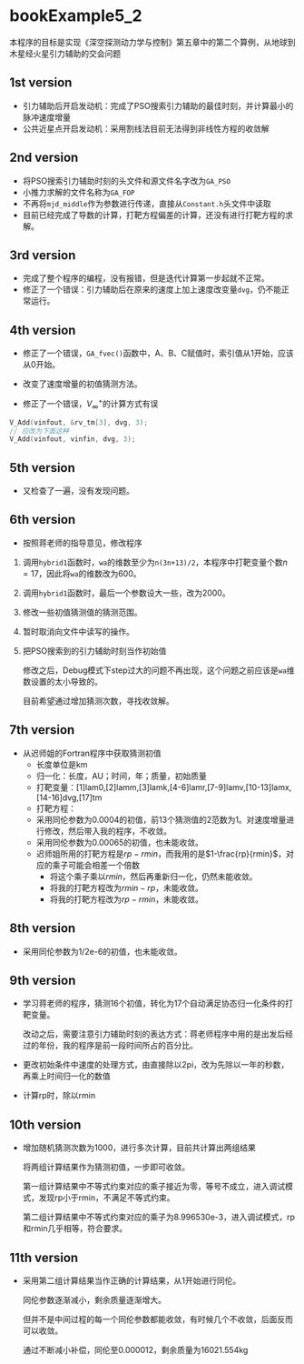# bookExample5_2

本程序的目标是实现《深空探测动力学与控制》第五章中的第二个算例，从地球到木星经火星引力辅助的交会问题

## 1st version

* 引力辅助后开启发动机：完成了PSO搜索引力辅助的最佳时刻，并计算最小的脉冲速度增量
* 公共近星点开启发动机：采用割线法目前无法得到非线性方程的收敛解

## 2nd version

* 将PSO搜索引力辅助时刻的头文件和源文件名字改为`GA_PSO`
* 小推力求解的文件名称为`GA_FOP`
* 不再将`mjd_middle`作为参数进行传递，直接从`Constant.h`头文件中读取
* 目前已经完成了导数的计算，打靶方程偏差的计算，还没有进行打靶方程的求解。

## 3rd version

* 完成了整个程序的编程，没有报错，但是迭代计算第一步起就不正常。
* 修正了一个错误：引力辅助后在原来的速度上加上速度改变量`dvg`，仍不能正常运行。

## 4th version

* 修正了一个错误，`GA_fvec()`函数中，A、B、C赋值时，索引值从1开始，应该从0开始。
* 改变了速度增量的初值猜测方法。

* 修正了一个错误，$V_{\infty}^+$的计算方式有误

```c++
V_Add(vinfout, &rv_tm[3], dvg, 3);
// 应改为下面这种
V_Add(vinfout, vinfin, dvg, 3);
```

## 5th version

* 又检查了一遍，没有发现问题。

## 6th version

* 按照蒋老师的指导意见，修改程序

1. 调用`hybrid1`函数时，`wa`的维数至少为`n(3n+13)/2`，本程序中打靶变量个数$n=17$，因此将`wa`的维数改为600。

2. 调用`hybrid1`函数时，最后一个参数设大一些，改为2000。

3. 修改一些初值猜测值的猜测范围。

4. 暂时取消向文件中读写的操作。

5. 把PSO搜索到的引力辅助时刻当作初始值

   修改之后，Debug模式下step过大的问题不再出现，这个问题之前应该是`wa`维数设置的太小导致的。

   目前希望通过增加猜测次数，寻找收敛解。

## 7th version

* 从迟师姐的Fortran程序中获取猜测初值
  * 长度单位是km
  * 归一化：长度，AU；时间，年；质量，初始质量
  * 打靶变量：[1]lam0,[2]lamm,[3]lamk,[4-6]lamr,[7-9]lamv,[10-13]lamx,[14-16]dvg,[17]tm
  * 打靶方程：
  * 采用同伦参数为0.0004的初值，前13个猜测值的2范数为1。对速度增量进行修改，然后带入我的程序，不收敛。
  * 采用同伦参数为0.00065的初值，也未能收敛。
  * 迟师姐所用的打靶方程是$rp-rmin$，而我用的是$1-\frac{rp}{rmin}$，对应的乘子可能会相差一个倍数
    * 将这个乘子乘以$rmin$，然后再重新归一化，仍然未能收敛。
    * 将我的打靶方程改为$rmin-rp$，未能收敛。
    * 将我的打靶方程改为$rp-rmin$，未能收敛。

## 8th version

* 采用同伦参数为1/2e-6的初值，也未能收敛。

## 9th version

* 学习蒋老师的程序，猜测16个初值，转化为17个自动满足协态归一化条件的打靶变量。

  改动之后，需要注意引力辅助时刻的表达方式：蒋老师程序中用的是出发后经过的年份，我的程序是前一段时间所占的百分比。

* 更改初始条件中速度的处理方式，由直接除以2pi，改为先除以一年的秒数，再乘上时间归一化的数值

* 计算rp时，除以rmin

## 10th version

* 增加随机猜测次数为1000，进行多次计算，目前共计算出两组结果

  将两组计算结果作为猜测初值，一步即可收敛。

  第一组计算结果中不等式约束对应的乘子接近为零，等号不成立，进入调试模式，发现rp小于rmin，不满足不等式约束。

  第二组计算结果中不等式约束对应的乘子为8.996530e-3，进入调试模式，rp和rmin几乎相等，符合要求。

## 11th version

* 采用第二组计算结果当作正确的计算结果，从1开始进行同伦。

  同伦参数逐渐减小，剩余质量逐渐增大。

  但并不是中间过程的每一个同伦参数都能收敛，有时候几个不收敛，后面反而可以收敛。

  通过不断减小补偿，同伦至0.000012，剩余质量为16021.554kg